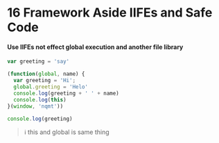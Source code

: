 # 16 Framework Aside IIFEs and Safe Code

#### Use IIFEs not effect global execution and another file library

```javascript
var greeting = 'say'

(function(global, name) {
  var greeting = 'Hi';
  global.greeting = 'Helo'
  console.log(greeting + ' ' + name)
  console.log(this) 
}(window, 'nqmt'))

console.log(greeting)
```

> :information_source: this and global is same thing